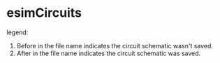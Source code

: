 # esimCircuits
legend:
 1. Before in the file name indicates the circuit schematic wasn't saved.
 2. After in the file name indicates the circuit schematic was saved.

